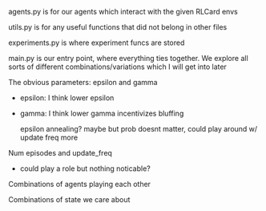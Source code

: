 agents.py is for our agents which interact with the given RLCard envs

utils.py is for any useful functions that did not belong in other files

experiments.py is where experiment funcs are stored

main.py is our entry point, where everything ties together. We explore all sorts of different combinations/variations which I will get into later

The obvious parameters: epsilon and gamma

- epsilon:
  I think lower epsilon
- gamma:
  I think lower gamma incentivizes bluffing

  epsilon annealing? maybe but prob doesnt matter, could play around w/ update freq more

Num episodes and update_freq
- could play a role but nothing noticable?

Combinations of agents playing each other

Combinations of state we care about